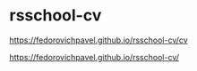 # rsschool-cv

https://fedorovichpavel.github.io/rsschool-cv/cv

https://fedorovichpavel.github.io/rsschool-cv/
